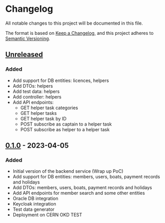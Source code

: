 # Changelog

All notable changes to this project will be documented in this file.

The format is based on [Keep a Changelog](https://keepachangelog.com/en/1.0.0/),
and this project adheres to [Semantic Versioning](https://semver.org/spec/v2.0.0.html).

## [Unreleased]

### Added

- Add support for DB entities: licences, helpers
- Add DTOs: helpers
- Add test data: helpers
- Add controller: helpers
- Add API endpoints:
  - GET helper task categories
  - GET helper tasks
  - GET helper task by ID
  - POST subscribe as captain to a helper task
  - POST subscribe as helper to a helper task

## [0.1.0] - 2023-04-05

### Added

- Initial version of the backend service (Wrap up PoC)
- Add support for DB entities: members, users, boats, payment records and holidays
- Add DTOs: members, users, boats, payment records and holidays
- Add API endpoints for member search and some other entities
- Oracle DB integration
- Keycloak integration
- Test data generator
- Deployment on CERN OKD TEST

[unreleased]: https://github.com/Yachting-Club-CERN/ycc-hull/compare/v0.1.0...HEAD
[0.1.0]: https://github.com/Yachting-Club-CERN/ycc-hull/releases/tag/v0.1.0
